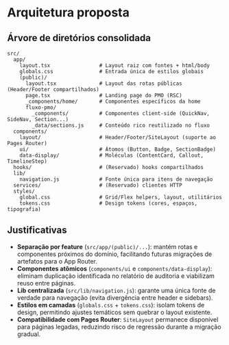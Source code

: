# Arquitetura proposta

## Árvore de diretórios consolidada

```text
src/
  app/
    layout.tsx                # Layout raiz com fontes + html/body
    globals.css               # Entrada única de estilos globais
    (public)/
      layout.tsx              # Layout das rotas públicas (Header/Footer compartilhados)
      page.tsx                # Landing page do PMO (RSC)
      _components/home/       # Componentes específicos da home
      fluxo-pmo/
        _components/          # Componentes client-side (QuickNav, SideNav, Section...)
        _data/sections.js     # Conteúdo rico reutilizado no fluxo
  components/
    layout/                   # Header/Footer/SiteLayout (suporte ao Pages Router)
    ui/                       # Átomos (Button, Badge, SectionBadge)
    data-display/             # Moléculas (ContentCard, Callout, TimelineStep)
  hooks/                      # (Reservado) hooks compartilhados
  lib/
    navigation.js             # Fonte única para itens de navegação
  services/                   # (Reservado) clientes HTTP
  styles/
    global.css                # Grid/Flex helpers, layout, utilitários
    tokens.css                # Design tokens (cores, espaços, tipografia)
```

## Justificativas

- **Separação por feature** (`src/app/(public)/...`): mantém rotas e componentes próximos do domínio, facilitando futuras migrações de artefatos para o App Router.
- **Componentes atômicos** (`components/ui` e `components/data-display`): eliminam duplicação identificada no relatório de auditoria e viabilizam reuso entre páginas.
- **Lib centralizada** (`src/lib/navigation.js`): garante uma única fonte de verdade para navegação (evita divergência entre header e sidebars).
- **Estilos em camadas** (`globals.css` + `tokens.css`): isolam tokens de design, permitindo ajustes temáticos sem quebrar o layout existente.
- **Compatibilidade com Pages Router**: `SiteLayout` permanece disponível para páginas legadas, reduzindo risco de regressão durante a migração gradual.
